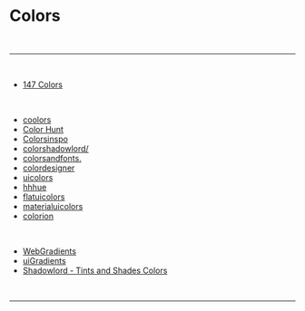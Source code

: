 # Colors

<br>

---

<br>

- [147 Colors](https://147colors.com/)

<br>

- [coolors](https://coolors.co/palettes/trending)
- [Color Hunt](https://colorhunt.co/)
- [Colorsinspo](https://colorsinspo.com/)
- [colorshadowlord/](https://noeldelgado.github.io/shadowlord/)
- [colorsandfonts.](https://www.colorsandfonts.com/)
- [colordesigner](https://colordesigner.io/)
- [uicolors](https://uicolors.app/create)
- [hhhue](https://fffuel.co/hhhue/)
- [flatuicolors](https://flatuicolors.com/)
- [materialuicolors](https://materialuicolors.co/)
- [colorion](https://colorpalettes.colorion.co/)

<br>

- [WebGradients](https://webgradients.com/)
- [uiGradients](https://uigradients.com/)
- [Shadowlord - Tints and Shades Colors](https://noeldelgado.github.io/shadowlord/)

<br>

---
